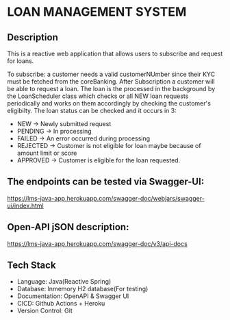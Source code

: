 # LOAN MANAGEMENT SYSTEM
## Description
This is a reactive web application that allows users to subscribe and request for loans.

To subscribe: a customer needs a valid customerNUmber since their KYC must be fetched from the coreBanking.
After Subscription a customer will be able to request a loan.
The loan is the processed in the background by the LoanScheduler class which checks or all NEW loan requests periodically and works on them accordingly  by checking the customer's eligibilty.
The loan status can be checked and it occurs in 3:
- NEW -> Newly submitted request
- PENDING -> In processing
- FAILED -> An error occurred during processing
- REJECTED -> Customer is not eligible for loan maybe because of amount limit or score
- APPROVED -> Customer is eligible for the loan requested.

## The endpoints can be tested via Swagger-UI:
https://lms-java-app.herokuapp.com/swagger-doc/webjars/swagger-ui/index.html
## Open-API jSON description:
https://lms-java-app.herokuapp.com/swagger-doc/v3/api-docs

## Tech Stack
- Language: Java(Reactive Spring)
- Database: Inmemory H2 database(For testing)
- Documentation: OpenAPI & Swagger UI
- CICD: Github Actions + Heroku
- Version Control: Git
